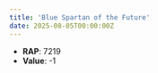 ```yaml
---
title: 'Blue Spartan of the Future'
date: 2025-08-05T00:00:00Z
---
```

- **RAP**: 7219
- **Value**: -1

